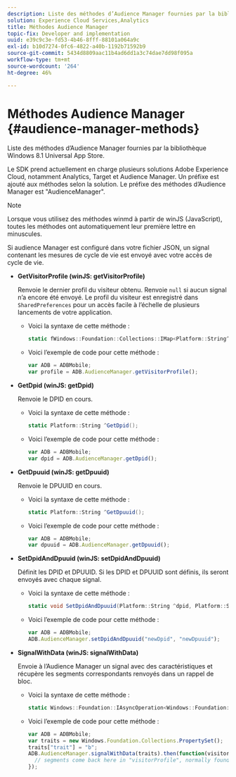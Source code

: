 ```yaml
---
description: Liste des méthodes d’Audience Manager fournies par la bibliothèque Windows 8.1 Universal App Store.
solution: Experience Cloud Services,Analytics
title: Méthodes Audience Manager
topic-fix: Developer and implementation
uuid: e39c9c3e-fd53-4b46-8fff-88101a064a9c
exl-id: b10d7274-0fc6-4822-a40b-1192b71592b9
source-git-commit: 5434d8809aac11b4ad6dd1a3c74dae7dd98f095a
workflow-type: tm+mt
source-wordcount: '264'
ht-degree: 46%

---
```


# Méthodes Audience Manager {#audience-manager-methods}

Liste des méthodes d’Audience Manager fournies par la bibliothèque Windows 8.1 Universal App Store.

Le SDK prend actuellement en charge plusieurs solutions Adobe Experience Cloud, notamment Analytics, Target et Audience Manager. Un préfixe est ajouté aux méthodes selon la solution. Le préfixe des méthodes d’Audience Manager est &quot;AudienceManager&quot;.

>[!NOTE]
>
>Lorsque vous utilisez des méthodes winmd à partir de winJS (JavaScript), toutes les méthodes ont automatiquement leur première lettre en minuscules.

Si audience Manager est configuré dans votre fichier JSON, un signal contenant les mesures de cycle de vie est envoyé avec votre accès de cycle de vie.

* **GetVisitorProfile (winJS: getVisitorProfile)**

   Renvoie le dernier profil du visiteur obtenu. Renvoie `null` si aucun signal n’a encore été envoyé. Le profil du visiteur est enregistré dans `SharedPreferences` pour un accès facile à l’échelle de plusieurs lancements de votre application.

   * Voici la syntaxe de cette méthode :

      ```csharp
      static fWindows::Foundation::Collections::IMap<Platform::String^, Platform::Object^> ^GetVisitorProfile();
      ```

   * Voici l’exemple de code pour cette méthode :

      ```js
      var ADB = ADBMobile; 
      var profile = ADB.AudienceManager.getVisitorProfile();
      ```

* **GetDpid (winJS: getDpid)**

   Renvoie le DPID en cours.

   * Voici la syntaxe de cette méthode :

      ```csharp
      static Platform::String ^GetDpid();
      ```

   * Voici l’exemple de code pour cette méthode :

      ```js
      var ADB = ADBMobile; 
      var dpid = ADB.AudienceManager.getDpid();
      ```

* **GetDpuuid (winJS: getDpuuid)**

   Renvoie le DPUUID en cours.

   * Voici la syntaxe de cette méthode :

      ```csharp
      static Platform::String ^GetDpuuid();
      ```

   * Voici l’exemple de code pour cette méthode :

      ```js
      var ADB = ADBMobile; 
      var dpuuid = ADB.AudienceManager.getDpuuid();
      ```

* **SetDpidAndDpuuid (winJS: setDpidAndDpuuid)**

   Définit les DPID et DPUUID. Si les DPID et DPUUID sont définis, ils seront envoyés avec chaque signal.

   * Voici la syntaxe de cette méthode :

      ```csharp
      static void SetDpidAndDpuuid(Platform::String ^dpid, Platform::String ^dpuuid); 
      ```

   * Voici l’exemple de code pour cette méthode :

      ```js
      var ADB = ADBMobile; 
      ADB.AudienceManager.setDpidAndDpuuid("newDpid", "newDpuuid");
      ```

* **SignalWithData (winJS: signalWithData)**

   Envoie à l’Audience Manager un signal avec des caractéristiques et récupère les segments correspondants renvoyés dans un rappel de bloc.

   * Voici la syntaxe de cette méthode :

      ```csharp
      static Windows::Foundation::IAsyncOperation<Windows::Foundation::Collections::IMap<Platform::String^, Platform::Object> > ^SignalWithData(Windows::Foundation::Collections::IMap<Platform::String^, Platform::Object^> ^data);
      ```

   * Voici l’exemple de code pour cette méthode :

      ```js
      var ADB = ADBMobile; 
      var traits = new Windows.Foundation.Collections.PropertySet(); 
      traits["trait"] = "b"; 
      ADB.AudienceManager.signalWithData(traits).then(function(visitorProfile) { 
        // segments come back here in "visitorProfile", normally found in the "segs" object of your json 
      }); 
      ```
